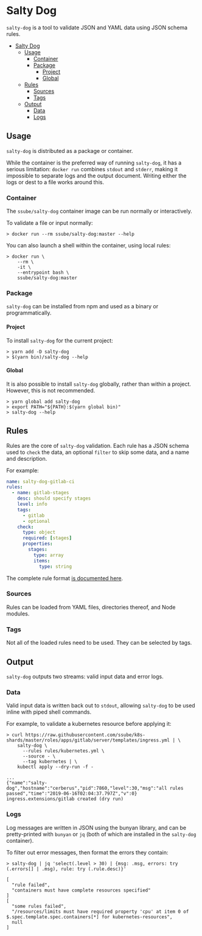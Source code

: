 # Salty Dog

`salty-dog` is a tool to validate JSON and YAML data using JSON schema rules.

- [Salty Dog](#salty-dog)
  - [Usage](#usage)
    - [Container](#container)
    - [Package](#package)
      - [Project](#project)
      - [Global](#global)
  - [Rules](#rules)
    - [Sources](#sources)
    - [Tags](#tags)
  - [Output](#output)
    - [Data](#data)
    - [Logs](#logs)

## Usage

`salty-dog` is distributed as a package or container.

While the container is the preferred way of running `salty-dog`, it has a serious limitation: `docker run` combines
`stdout` and `stderr`, making it impossible to separate logs and the output document. Writing either the logs or dest
to a file works around this.

### Container

The `ssube/salty-dog` container image can be run normally or interactively.

To validate a file or input normally:

```shell
> docker run --rm ssube/salty-dog:master --help
```

You can also launch a shell within the container, using local rules:

```shell
> docker run \
    --rm \
    -it \
    --entrypoint bash \
    ssube/salty-dog:master
```

### Package

`salty-dog` can be installed from npm and used as a binary or programmatically.

#### Project

To install `salty-dog` for the current project:

```shell
> yarn add -D salty-dog
> $(yarn bin)/salty-dog --help
```

#### Global

It is also possible to install `salty-dog` globally, rather than within a project. However, this is
not recommended.

```shell
> yarn global add salty-dog
> export PATH="${PATH}:$(yarn global bin)"
> salty-dog --help
```

## Rules

Rules are the core of `salty-dog` validation. Each rule has a JSON schema used to `check` the data, an optional
`filter` to skip some data, and a name and description.

For example:

```yaml
name: salty-dog-gitlab-ci
rules:
  - name: gitlab-stages
    desc: should specify stages
    level: info
    tags:
      - gitlab
      - optional
    check:
      type: object
      required: [stages]
      properties:
        stages:
          type: array
          items:
            type: string
```

The complete rule format [is documented here](./rules.md).

### Sources

Rules can be loaded from YAML files, directories thereof, and Node modules.

### Tags

Not all of the loaded rules need to be used. They can be selected by tags.

## Output

`salty-dog` outputs two streams: valid input data and error logs.

### Data

Valid input data is written back out to `stdout`, allowing `salty-dog` to be used inline with piped shell commands.

For example, to validate a kubernetes resource before applying it:

```shell
> curl https://raw.githubusercontent.com/ssube/k8s-shards/master/roles/apps/gitlab/server/templates/ingress.yml | \
    salty-dog \
      --rules rules/kubernetes.yml \
      --source - \
      --tag kubernetes | \
    kubectl apply --dry-run -f -

...
{"name":"salty-dog","hostname":"cerberus","pid":7860,"level":30,"msg":"all rules passed","time":"2019-06-16T02:04:37.797Z","v":0}
ingress.extensions/gitlab created (dry run)
```

### Logs

Log messages are written in JSON using the bunyan library, and can be pretty-printed with `bunyan` or `jq` (both of
which are installed in the `salty-dog` container).

To filter out error messages, then format the errors they contain:

```shell
> salty-dog | jq 'select(.level > 30) | {msg: .msg, errors: try (.errors[] | .msg), rule: try (.rule.desc)}'

[
  "rule failed",
  "containers must have complete resources specified"
]
[
  "some rules failed",
  "/resources/limits must have required property 'cpu' at item 0 of $.spec.template.spec.containers[*] for kubernetes-resources",
  null
]
```
